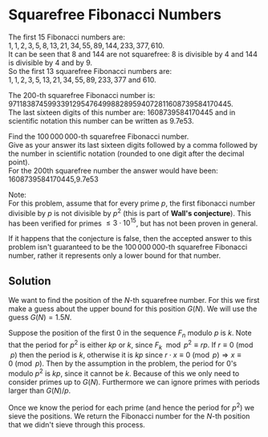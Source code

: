 # Squarefree Fibonacci Numbers

The first $15$ Fibonacci numbers are:<br>
$1,1,2,3,5,8,13,21,34,55,89,144,233,377,610$.<br>
It can be seen that $8$ and $144$ are not squarefree: $8$ is divisible by $4$ and $144$ is divisible by $4$ and by $9$.<br> 
So the first $13$ squarefree Fibonacci numbers are:<br>
$1,1,2,3,5,13,21,34,55,89,233,377$ and $610$.

The $200$-th squarefree Fibonacci number is:
$971183874599339129547649988289594072811608739584170445$.<br>
The last sixteen digits of this number are: $1608739584170445$ and in scientific notation this number can be written as $9.7\mathrm e53$.

Find the $100\,000\,000$-th squarefree Fibonacci number.<br>
Give as your answer its last sixteen digits followed by a comma followed by the number in scientific notation (rounded to one digit after the decimal point).<br>
For the $200$th squarefree number the answer would have been: 1608739584170445,9.7e53

Note:<br> 
For this problem, assume that for every prime $p$, the first fibonacci number divisible by $p$ is not divisible by $p^2$ (this is part of <strong>Wall's conjecture</strong>). This has been verified for primes $\le 3 \cdot 10^{15}$, but has not been proven in general.<br>

If it happens that the conjecture is false, then the accepted answer to this problem isn't guaranteed to be the $100\,000\,000$-th squarefree Fibonacci number, rather it represents only a lower bound for that number.

## Solution

We want to find the position of the $N$-th squarefree number. For this we first make a guess about the upper bound for this position $G(N)$. We will use the guess $G(N) = 1.5 N$.

Suppose the position of the first $0$ in the sequence $F_n$ modulo $p$ is $k$. Note that the period for $p^2$ is either $kp$ or $k$, since $F_k \mod p^2 \equiv rp$. If $r \equiv 0 \pmod p$ then the period is $k$, otherwise it is $kp$ since $r \cdot x \equiv 0 \pmod p \Rightarrow x \equiv 0 \pmod p$. Then by the assumption in the problem, the period for $0$'s modulo $p^2$ is $kp$, since it cannot be $k$. Because of this we only need to consider primes up to $G(N)$. Furthermore we can ignore primes with periods larger than $G(N)/p$.

Once we know the period for each prime (and hence the period for $p^2$) we sieve the positions. We return the Fibonacci number for the $N$-th position that we didn't sieve through this process.
